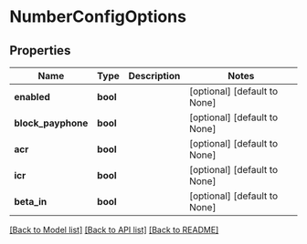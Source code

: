 # NumberConfigOptions

## Properties
Name | Type | Description | Notes
------------ | ------------- | ------------- | -------------
**enabled** | **bool** |  | [optional] [default to None]
**block_payphone** | **bool** |  | [optional] [default to None]
**acr** | **bool** |  | [optional] [default to None]
**icr** | **bool** |  | [optional] [default to None]
**beta_in** | **bool** |  | [optional] [default to None]

[[Back to Model list]](../README.md#documentation-for-models) [[Back to API list]](../README.md#documentation-for-api-endpoints) [[Back to README]](../README.md)



